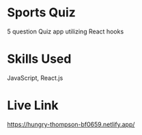 # Sports Quiz
 5 question Quiz app utilizing React hooks
 
# Skills Used
 JavaScript, React.js

# Live Link
https://hungry-thompson-bf0659.netlify.app/
